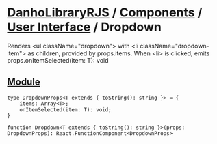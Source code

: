 # [DanhoLibraryRJS](../../index.md) / [Components](../index.md) / [User Interface](./index.md) / Dropdown
Renders \<ul className="dropdown"> with \<li className="dropdown-item"> as children, provided by props.items. When \<li> is clicked, emits props.onItemSelected(item: T): void

## [Module](../../../src/components/Dropdown.tsx)
```tsx
type DropdownProps<T extends { toString(): string }> = {
    items: Array<T>;
    onItemSelected(item: T): void;
}

function Dropdown<T extends { toString(): string }>(props: DropdownProps): React.FunctionComponent<DropdownProps>